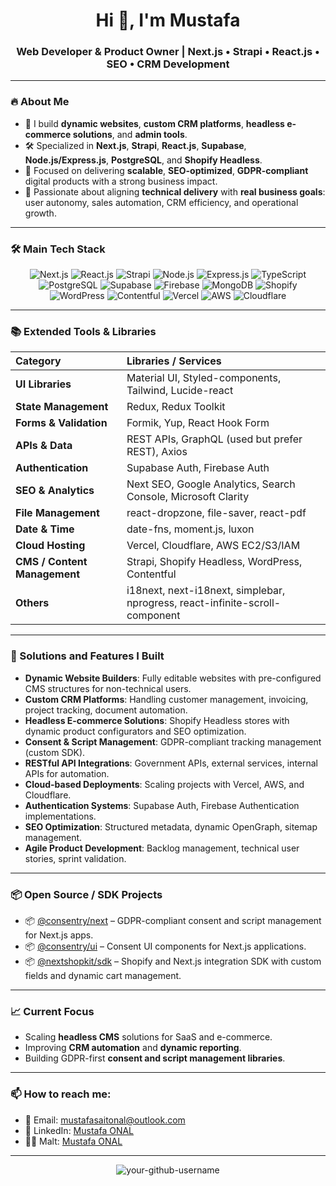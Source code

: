 <h1 align="center">Hi 👋, I'm Mustafa</h1>
<h3 align="center">Web Developer & Product Owner | Next.js • Strapi • React.js • SEO • CRM Development</h3>

---

### 🔥 About Me

- 🧩 I build **dynamic websites**, **custom CRM platforms**, **headless e-commerce solutions**, and **admin tools**.
- 🛠 Specialized in **Next.js**, **Strapi**, **React.js**, **Supabase**, **Node.js/Express.js**, **PostgreSQL**, and **Shopify Headless**.
- 🚀 Focused on delivering **scalable**, **SEO-optimized**, **GDPR-compliant** digital products with a strong business impact.
- 🎯 Passionate about aligning **technical delivery** with **real business goals**: user autonomy, sales automation, CRM efficiency, and operational growth.

---

### 🛠 Main Tech Stack

<div align="center">

![Next.js](https://img.shields.io/badge/Next.js-000000?style=for-the-badge&logo=nextdotjs)
![React.js](https://img.shields.io/badge/React-20232a?style=for-the-badge&logo=react)
![Strapi](https://img.shields.io/badge/Strapi-2e7eea?style=for-the-badge&logo=strapi)
![Node.js](https://img.shields.io/badge/Node.js-339933?style=for-the-badge&logo=nodedotjs&logoColor=white)
![Express.js](https://img.shields.io/badge/Express.js-404d59?style=for-the-badge)
![TypeScript](https://img.shields.io/badge/TypeScript-3178c6?style=for-the-badge&logo=typescript&logoColor=white)
![PostgreSQL](https://img.shields.io/badge/PostgreSQL-4169e1?style=for-the-badge&logo=postgresql&logoColor=white)
![Supabase](https://img.shields.io/badge/Supabase-3ecf8e?style=for-the-badge&logo=supabase&logoColor=white)
![Firebase](https://img.shields.io/badge/Firebase-ffca28?style=for-the-badge&logo=firebase&logoColor=black)
![MongoDB](https://img.shields.io/badge/MongoDB-47A248?style=for-the-badge&logo=mongodb&logoColor=white)
![Shopify](https://img.shields.io/badge/Shopify-96bf48?style=for-the-badge&logo=shopify&logoColor=white)
![WordPress](https://img.shields.io/badge/WordPress-21759b?style=for-the-badge&logo=wordpress&logoColor=white)
![Contentful](https://img.shields.io/badge/Contentful-2478cc?style=for-the-badge&logo=contentful&logoColor=white)
![Vercel](https://img.shields.io/badge/Vercel-000000?style=for-the-badge&logo=vercel&logoColor=white)
![AWS](https://img.shields.io/badge/AWS-ff9900?style=for-the-badge&logo=amazonaws&logoColor=white)
![Cloudflare](https://img.shields.io/badge/Cloudflare-F38020?style=for-the-badge&logo=cloudflare&logoColor=white)

</div>

---

### 📚 Extended Tools & Libraries

| Category                     | Libraries / Services                                                         |
| :--------------------------- | :--------------------------------------------------------------------------- |
| **UI Libraries**             | Material UI, Styled-components, Tailwind, Lucide-react                       |
| **State Management**         | Redux, Redux Toolkit                                                         |
| **Forms & Validation**       | Formik, Yup, React Hook Form                                                 |
| **APIs & Data**              | REST APIs, GraphQL (used but prefer REST), Axios                             |
| **Authentication**           | Supabase Auth, Firebase Auth                                                 |
| **SEO & Analytics**          | Next SEO, Google Analytics, Search Console, Microsoft Clarity                |
| **File Management**          | react-dropzone, file-saver, react-pdf                                        |
| **Date & Time**              | date-fns, moment.js, luxon                                                   |
| **Cloud Hosting**            | Vercel, Cloudflare, AWS EC2/S3/IAM                                           |
| **CMS / Content Management** | Strapi, Shopify Headless, WordPress, Contentful                              |
| **Others**                   | i18next, next-i18next, simplebar, nprogress, react-infinite-scroll-component |

---

### 🚀 Solutions and Features I Built

- **Dynamic Website Builders**: Fully editable websites with pre-configured CMS structures for non-technical users.
- **Custom CRM Platforms**: Handling customer management, invoicing, project tracking, document automation.
- **Headless E-commerce Solutions**: Shopify Headless stores with dynamic product configurators and SEO optimization.
- **Consent & Script Management**: GDPR-compliant tracking management (custom SDK).
- **RESTful API Integrations**: Government APIs, external services, internal APIs for automation.
- **Cloud-based Deployments**: Scaling projects with Vercel, AWS, and Cloudflare.
- **Authentication Systems**: Supabase Auth, Firebase Authentication implementations.
- **SEO Optimization**: Structured metadata, dynamic OpenGraph, sitemap management.
- **Agile Product Development**: Backlog management, technical user stories, sprint validation.

---

### 📦 Open Source / SDK Projects

- 📦 [@consentry/next](https://www.npmjs.com/package/@consentry/next) – GDPR-compliant consent and script management for Next.js apps.
- 📦 [@consentry/ui](https://www.npmjs.com/package/@consentry/ui) – Consent UI components for Next.js applications.
- 📦 [@nextshopkit/sdk](https://www.npmjs.com/package/@nextshopkit/sdk) – Shopify and Next.js integration SDK with custom fields and dynamic cart management.

---

### 📈 Current Focus

- Scaling **headless CMS** solutions for SaaS and e-commerce.
- Improving **CRM automation** and **dynamic reporting**.
- Building GDPR-first **consent and script management libraries**.

---

### 📫 How to reach me:

- 📧 Email: [mustafasaitonal@outlook.com](mailto:mustafasaitonal@outlook.com)
- 💼 LinkedIn: [Mustafa ONAL](https://www.linkedin.com/in/mustafasaitonal/)
- 🧑‍💻 Malt: [Mustafa ONAL](https://www.malt.fr/profile/mustafaonal)

---

<p align="center">
  <img src="https://komarev.com/ghpvc/?username=your-github-username&label=Profile%20views&color=0e75b6&style=flat" alt="your-github-username" />
</p>
